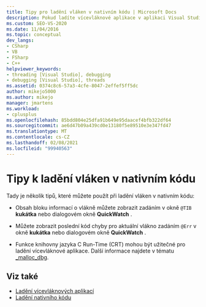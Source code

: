 ```yaml
---
title: Tipy pro ladění vláken v nativním kódu | Microsoft Docs
description: Pokud ladíte vícevláknové aplikace v aplikaci Visual Studio, přečtěte si seznam tipů pro ladění vláken v nativním kódu.
ms.custom: SEO-VS-2020
ms.date: 11/04/2016
ms.topic: conceptual
dev_langs:
- CSharp
- VB
- FSharp
- C++
helpviewer_keywords:
- threading [Visual Studio], debugging
- debugging [Visual Studio], threads
ms.assetid: 0374c8c6-57a3-4cfe-8047-2effef5ff5dc
author: mikejo5000
ms.author: mikejo
manager: jmartens
ms.workload:
- cplusplus
ms.openlocfilehash: 85bdd804e25dfa91b649e95daacef4bfb322df64
ms.sourcegitcommit: ae6d47b09a439cd0e13180f5e89510e3e347fd47
ms.translationtype: MT
ms.contentlocale: cs-CZ
ms.lasthandoff: 02/08/2021
ms.locfileid: "99940563"
---
```

# <a name="tips-for-debugging-threads-in-native-code"></a>Tipy k ladění vláken v nativním kódu
Tady je několik tipů, které můžete použít při ladění vláken v nativním kódu:

- Obsah bloku informací o vlákně můžete zobrazit zadáním v okně `@TIB` **kukátka** nebo dialogovém okně **QuickWatch** .

- Můžete zobrazit poslední kód chyby pro aktuální vlákno zadáním `@Err` v okně **kukátka** nebo dialogovém okně **QuickWatch** .

- Funkce knihovny jazyka C Run-Time (CRT) mohou být užitečné pro ladění vícevláknové aplikace. Další informace najdete v tématu [_malloc_dbg](/cpp/c-runtime-library/reference/malloc-dbg).

## <a name="see-also"></a>Viz také
- [Ladění vícevláknových aplikací](../debugger/debug-multithreaded-applications-in-visual-studio.md)
- [Ladění nativního kódu](../debugger/debugging-native-code.md)